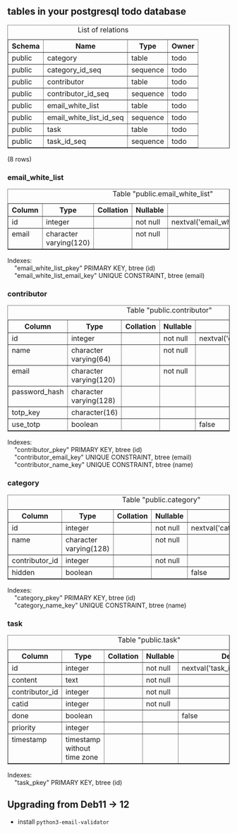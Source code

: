 ## tables in your postgresql todo database
<table border="1">
<caption>List of relations</caption>
<tr>
<th align="center">Schema</th>
<th align="center">Name</th>
<th align="center">Type</th>
<th align="center">Owner</th>
</tr>
<tr valign="top">
<td align="left">public</td>
<td align="left">category</td>
<td align="left">table</td>
<td align="left">todo</td>
</tr>
<tr valign="top">
<td align="left">public</td>
<td align="left">category_id_seq</td>
<td align="left">sequence</td>
<td align="left">todo</td>
</tr>
<tr valign="top">
<td align="left">public</td>
<td align="left">contributor</td>
<td align="left">table</td>
<td align="left">todo</td>
</tr>
<tr valign="top">
<td align="left">public</td>
<td align="left">contributor_id_seq</td>
<td align="left">sequence</td>
<td align="left">todo</td>
</tr>
<tr valign="top">
<td align="left">public</td>
<td align="left">email_white_list</td>
<td align="left">table</td>
<td align="left">todo</td>
</tr>
<tr valign="top">
<td align="left">public</td>
<td align="left">email_white_list_id_seq</td>
<td align="left">sequence</td>
<td align="left">todo</td>
</tr>
<tr valign="top">
<td align="left">public</td>
<td align="left">task</td>
<td align="left">table</td>
<td align="left">todo</td>
</tr>
<tr valign="top">
<td align="left">public</td>
<td align="left">task_id_seq</td>
<td align="left">sequence</td>
<td align="left">todo</td>
</tr>
</table>
<p>(8 rows)<br />
</p>

### email_white_list

<table border="1">
<caption>Table &quot;public.email_white_list&quot;</caption>
<tr>
<th align="center">Column</th>
<th align="center">Type</th>
<th align="center">Collation</th>
<th align="center">Nullable</th>
<th align="center">Default</th>
</tr>
<tr valign="top">
<td align="left">id</td>
<td align="left">integer</td>
<td align="left">&nbsp; </td>
<td align="left">not null</td>
<td align="left">nextval('email_white_list_id_seq'::regclass)</td>
</tr>
<tr valign="top">
<td align="left">email</td>
<td align="left">character varying(120)</td>
<td align="left">&nbsp; </td>
<td align="left">not null</td>
<td align="left">&nbsp; </td>
</tr>
</table>
<p>Indexes:<br />
&nbsp;&nbsp;&nbsp;&nbsp;&quot;email_white_list_pkey&quot; PRIMARY KEY, btree (id)<br />
&nbsp;&nbsp;&nbsp;&nbsp;&quot;email_white_list_email_key&quot; UNIQUE CONSTRAINT, btree (email)<br />
</p>

### contributor

<table border="1">
<caption>Table &quot;public.contributor&quot;</caption>
<tr>
<th align="center">Column</th>
<th align="center">Type</th>
<th align="center">Collation</th>
<th align="center">Nullable</th>
<th align="center">Default</th>
</tr>
<tr valign="top">
<td align="left">id</td>
<td align="left">integer</td>
<td align="left">&nbsp; </td>
<td align="left">not null</td>
<td align="left">nextval('contributor_id_seq'::regclass)</td>
</tr>
<tr valign="top">
<td align="left">name</td>
<td align="left">character varying(64)</td>
<td align="left">&nbsp; </td>
<td align="left">not null</td>
<td align="left">&nbsp; </td>
</tr>
<tr valign="top">
<td align="left">email</td>
<td align="left">character varying(120)</td>
<td align="left">&nbsp; </td>
<td align="left">not null</td>
<td align="left">&nbsp; </td>
</tr>
<tr valign="top">
<td align="left">password_hash</td>
<td align="left">character varying(128)</td>
<td align="left">&nbsp; </td>
<td align="left">&nbsp; </td>
<td align="left">&nbsp; </td>
</tr>
<tr valign="top">
<td align="left">totp_key</td>
<td align="left">character(16)</td>
<td align="left">&nbsp; </td>
<td align="left">&nbsp; </td>
<td align="left">&nbsp; </td>
</tr>
<tr valign="top">
<td align="left">use_totp</td>
<td align="left">boolean</td>
<td align="left">&nbsp; </td>
<td align="left">&nbsp; </td>
<td align="left">false</td>
</tr>
</table>
<p>Indexes:<br />
&nbsp;&nbsp;&nbsp;&nbsp;&quot;contributor_pkey&quot; PRIMARY KEY, btree (id)<br />
&nbsp;&nbsp;&nbsp;&nbsp;&quot;contributor_email_key&quot; UNIQUE CONSTRAINT, btree (email)<br />
&nbsp;&nbsp;&nbsp;&nbsp;&quot;contributor_name_key&quot; UNIQUE CONSTRAINT, btree (name)<br />
</p>

### category

<table border="1">
<caption>Table &quot;public.category&quot;</caption>
<tr>
<th align="center">Column</th>
<th align="center">Type</th>
<th align="center">Collation</th>
<th align="center">Nullable</th>
<th align="center">Default</th>
</tr>
<tr valign="top">
<td align="left">id</td>
<td align="left">integer</td>
<td align="left">&nbsp; </td>
<td align="left">not null</td>
<td align="left">nextval('category_id_seq'::regclass)</td>
</tr>
<tr valign="top">
<td align="left">name</td>
<td align="left">character varying(128)</td>
<td align="left">&nbsp; </td>
<td align="left">not null</td>
<td align="left">&nbsp; </td>
</tr>
<tr valign="top">
<td align="left">contributor_id</td>
<td align="left">integer</td>
<td align="left">&nbsp; </td>
<td align="left">not null</td>
<td align="left">&nbsp; </td>
</tr>
<tr valign="top">
<td align="left">hidden</td>
<td align="left">boolean</td>
<td align="left">&nbsp; </td>
<td align="left">&nbsp; </td>
<td align="left">false</td>
</tr>
</table>
<p>Indexes:<br />
&nbsp;&nbsp;&nbsp;&nbsp;&quot;category_pkey&quot; PRIMARY KEY, btree (id)<br />
&nbsp;&nbsp;&nbsp;&nbsp;&quot;category_name_key&quot; UNIQUE CONSTRAINT, btree (name)<br />
</p>

### task

<table border="1">
<caption>Table &quot;public.task&quot;</caption>
<tr>
<th align="center">Column</th>
<th align="center">Type</th>
<th align="center">Collation</th>
<th align="center">Nullable</th>
<th align="center">Default</th>
</tr>
<tr valign="top">
<td align="left">id</td>
<td align="left">integer</td>
<td align="left">&nbsp; </td>
<td align="left">not null</td>
<td align="left">nextval('task_id_seq'::regclass)</td>
</tr>
<tr valign="top">
<td align="left">content</td>
<td align="left">text</td>
<td align="left">&nbsp; </td>
<td align="left">not null</td>
<td align="left">&nbsp; </td>
</tr>
<tr valign="top">
<td align="left">contributor_id</td>
<td align="left">integer</td>
<td align="left">&nbsp; </td>
<td align="left">not null</td>
<td align="left">&nbsp; </td>
</tr>
<tr valign="top">
<td align="left">catid</td>
<td align="left">integer</td>
<td align="left">&nbsp; </td>
<td align="left">not null</td>
<td align="left">&nbsp; </td>
</tr>
<tr valign="top">
<td align="left">done</td>
<td align="left">boolean</td>
<td align="left">&nbsp; </td>
<td align="left">&nbsp; </td>
<td align="left">false</td>
</tr>
<tr valign="top">
<td align="left">priority</td>
<td align="left">integer</td>
<td align="left">&nbsp; </td>
<td align="left">&nbsp; </td>
<td align="left">&nbsp; </td>
</tr>
<tr valign="top">
<td align="left">timestamp</td>
<td align="left">timestamp without time zone</td>
<td align="left">&nbsp; </td>
<td align="left">&nbsp; </td>
<td align="left">&nbsp; </td>
</tr>
</table>
<p>Indexes:<br />
&nbsp;&nbsp;&nbsp;&nbsp;&quot;task_pkey&quot; PRIMARY KEY, btree (id)<br />
</p>

## Upgrading from Deb11 -> 12
* install `python3-email-validator`
